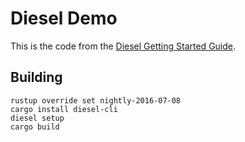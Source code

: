 Diesel Demo
===========

This is the code from the [Diesel Getting Started
Guide](http://diesel.rs/guides/getting-started).

Building
--------

    rustup override set nightly-2016-07-08
    cargo install diesel-cli
    diesel setup
    cargo build
